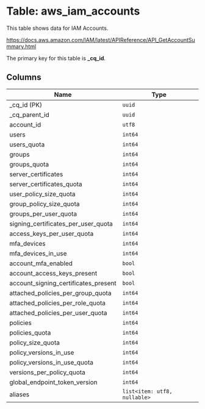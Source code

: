 # Table: aws_iam_accounts

This table shows data for IAM Accounts.

https://docs.aws.amazon.com/IAM/latest/APIReference/API_GetAccountSummary.html

The primary key for this table is **_cq_id**.

## Columns

| Name          | Type          |
| ------------- | ------------- |
|_cq_id (PK)|`uuid`|
|_cq_parent_id|`uuid`|
|account_id|`utf8`|
|users|`int64`|
|users_quota|`int64`|
|groups|`int64`|
|groups_quota|`int64`|
|server_certificates|`int64`|
|server_certificates_quota|`int64`|
|user_policy_size_quota|`int64`|
|group_policy_size_quota|`int64`|
|groups_per_user_quota|`int64`|
|signing_certificates_per_user_quota|`int64`|
|access_keys_per_user_quota|`int64`|
|mfa_devices|`int64`|
|mfa_devices_in_use|`int64`|
|account_mfa_enabled|`bool`|
|account_access_keys_present|`bool`|
|account_signing_certificates_present|`bool`|
|attached_policies_per_group_quota|`int64`|
|attached_policies_per_role_quota|`int64`|
|attached_policies_per_user_quota|`int64`|
|policies|`int64`|
|policies_quota|`int64`|
|policy_size_quota|`int64`|
|policy_versions_in_use|`int64`|
|policy_versions_in_use_quota|`int64`|
|versions_per_policy_quota|`int64`|
|global_endpoint_token_version|`int64`|
|aliases|`list<item: utf8, nullable>`|
